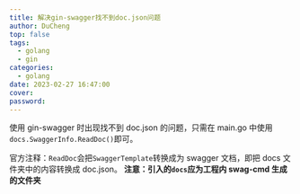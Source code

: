 ```yaml
---
title: 解决gin-swagger找不到doc.json问题
author: DuCheng
top: false
tags:
  - golang
  - gin
categories:
  - golang
date: 2023-02-27 16:47:00
cover:
password:
---
```


使用 gin-swagger 时出现找不到 doc.json 的问题，只需在 main.go 中使用`docs.SwaggerInfo.ReadDoc()`即可。

官方注释：`ReadDoc`会把`SwaggerTemplate`转换成为 swagger 文档，即把 docs 文件夹中的内容转换成 doc.json。
**注意：引入的`docs`应为工程内 swag-cmd 生成的文件夹**
